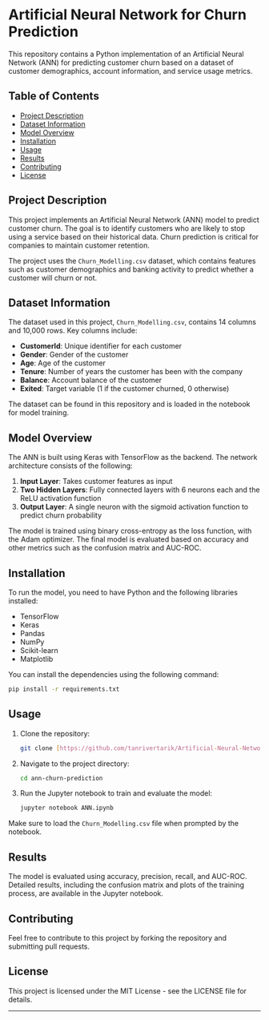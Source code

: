 # Artificial Neural Network for Churn Prediction

This repository contains a Python implementation of an Artificial Neural Network (ANN) for predicting customer churn based on a dataset of customer demographics, account information, and service usage metrics.

## Table of Contents
- [Project Description](#project-description)
- [Dataset Information](#dataset-information)
- [Model Overview](#model-overview)
- [Installation](#installation)
- [Usage](#usage)
- [Results](#results)
- [Contributing](#contributing)
- [License](#license)

## Project Description
This project implements an Artificial Neural Network (ANN) model to predict customer churn. The goal is to identify customers who are likely to stop using a service based on their historical data. Churn prediction is critical for companies to maintain customer retention.

The project uses the `Churn_Modelling.csv` dataset, which contains features such as customer demographics and banking activity to predict whether a customer will churn or not.

## Dataset Information
The dataset used in this project, `Churn_Modelling.csv`, contains 14 columns and 10,000 rows. Key columns include:
- **CustomerId**: Unique identifier for each customer
- **Gender**: Gender of the customer
- **Age**: Age of the customer
- **Tenure**: Number of years the customer has been with the company
- **Balance**: Account balance of the customer
- **Exited**: Target variable (1 if the customer churned, 0 otherwise)

The dataset can be found in this repository and is loaded in the notebook for model training.

## Model Overview
The ANN is built using Keras with TensorFlow as the backend. The network architecture consists of the following:
1. **Input Layer**: Takes customer features as input
2. **Two Hidden Layers**: Fully connected layers with 6 neurons each and the ReLU activation function
3. **Output Layer**: A single neuron with the sigmoid activation function to predict churn probability

The model is trained using binary cross-entropy as the loss function, with the Adam optimizer. The final model is evaluated based on accuracy and other metrics such as the confusion matrix and AUC-ROC.

## Installation
To run the model, you need to have Python and the following libraries installed:
- TensorFlow
- Keras
- Pandas
- NumPy
- Scikit-learn
- Matplotlib

You can install the dependencies using the following command:
```bash
pip install -r requirements.txt
```

## Usage
1. Clone the repository:
   ```bash
   git clone [https://github.com/tanrivertarik/Artificial-Neural-Network-for-Churn-Prediction.git]
   ```
2. Navigate to the project directory:
   ```bash
   cd ann-churn-prediction
   ```
3. Run the Jupyter notebook to train and evaluate the model:
   ```bash
   jupyter notebook ANN.ipynb
   ```

Make sure to load the `Churn_Modelling.csv` file when prompted by the notebook.

## Results
The model is evaluated using accuracy, precision, recall, and AUC-ROC. Detailed results, including the confusion matrix and plots of the training process, are available in the Jupyter notebook.

## Contributing
Feel free to contribute to this project by forking the repository and submitting pull requests.

## License
This project is licensed under the MIT License - see the LICENSE file for details.

---
